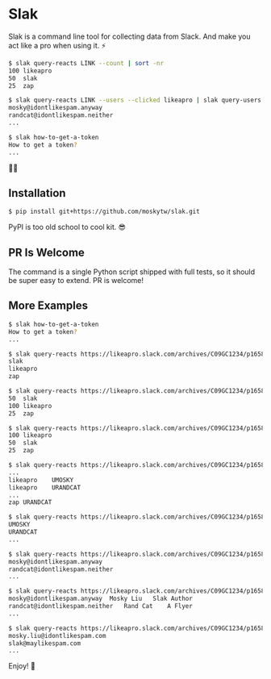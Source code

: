 # Slak

Slak is a command line tool for collecting data from Slack. And make you act
like a pro when using it. ⚡️

```bash
$ slak query-reacts LINK --count | sort -nr
100	likeapro
50	slak
25	zap
```

```bash
$ slak query-reacts LINK --users --clicked likeapro | slak query-users
mosky@idontlikespam.anyway
randcat@idontlikespam.neither
...
```

```bash
$ slak how-to-get-a-token
How to get a token?
...
```

🤘🏻

## Installation

```bash
$ pip install git+https://github.com/moskytw/slak.git
```

PyPI is too old school to cool kit. 😎

## PR Is Welcome

The command is a single Python script shipped with full tests, so it should be
super easy to extend. PR is welcome!

## More Examples

```bash
$ slak how-to-get-a-token
How to get a token?
...
```

```bash
$ slak query-reacts https://likeapro.slack.com/archives/C09GC1234/p1658718657123456
slak
likeapro
zap
```

```bash
$ slak query-reacts https://likeapro.slack.com/archives/C09GC1234/p1658718657123456 --count
50	slak
100	likeapro
25	zap
```

```bash
$ slak query-reacts https://likeapro.slack.com/archives/C09GC1234/p1658718657123456 --count | sort -nr
100	likeapro
50	slak
25	zap
```

```bash
$ slak query-reacts https://likeapro.slack.com/archives/C09GC1234/p1658718657123456 --users
...
likeapro	UMOSKY
likeapro	URANDCAT
...
zap	URANDCAT
```

```bash
$ slak query-reacts https://likeapro.slack.com/archives/C09GC1234/p1658718657123456 --users --clicked likeapro
UMOSKY
URANDCAT
...
```

```bash
$ slak query-reacts https://likeapro.slack.com/archives/C09GC1234/p1658718657123456 --users --clicked likeapro | slak query-users
mosky@idontlikespam.anyway
randcat@idontlikespam.neither
...
```

```bash
$ slak query-reacts https://likeapro.slack.com/archives/C09GC1234/p1658718657123456 --users --clicked likeapro | slak query-users --names --titles
mosky@idontlikespam.anyway	Mosky Liu	Slak Author
randcat@idontlikespam.neither	Rand Cat	A Flyer
...
```

```bash
$ slak query-reacts https://likeapro.slack.com/archives/C09GC1234/p1658718657123456 --users | cut -f2 | slak query-users
mosky.liu@idontlikespam.com
slak@maylikespam.com
...
```

Enjoy! 🍻
